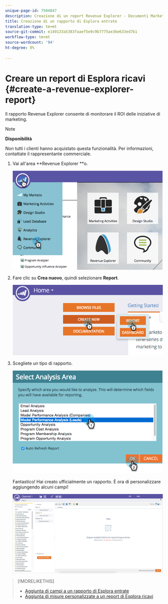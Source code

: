 ```yaml
---
unique-page-id: 7504047
description: Creazione di un report Revenue Explorer - Documenti Marketo - Documentazione del prodotto
title: Creazione di un rapporto di Esplora entrate
translation-type: tm+mt
source-git-commit: e149133a5383faaef5e9c9b7775ae36e633ed7b1
workflow-type: tm+mt
source-wordcount: '94'
ht-degree: 0%

---
```



# Creare un report di Esplora ricavi {#create-a-revenue-explorer-report}

Il rapporto Revenue Explorer consente di monitorare il ROI delle iniziative di marketing.

>[!NOTE]
>
>**Disponibilità**
>
>Non tutti i clienti hanno acquistato questa funzionalità. Per informazioni, contattate il rappresentante commerciale.

1. Vai all&#39;area **Revenue Explorer **o.

   ![](assets/image2015-3-24-13-3a24-3a56.png)

1. Fare clic su **Crea nuovo**, quindi selezionare **Report**.

   ![](assets/image2015-3-24-13-3a20-3a40.png)

1. Scegliete un tipo di rapporto.

   ![](assets/image2015-3-24-14-3a22-3a32.png)

   Fantastico! Hai creato ufficialmente un rapporto. È ora di personalizzare aggiungendo alcuni campi!

   ![](assets/image2015-3-24-13-3a26-3a8.png)

>[!MORELIKETHIS]
>
>* [Aggiunta di campi a un rapporto di Esplora entrate](adding-fields-to-a-revenue-explorer-report.md)
>* [Aggiunta di misure personalizzate a un report di Esplora ricavi](adding-custom-measures-to-a-revenue-explorer-report.md)

>



